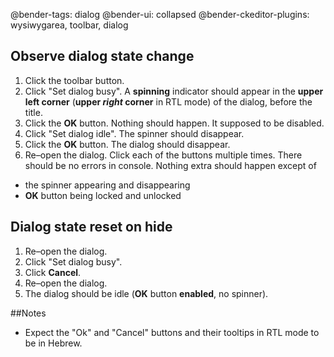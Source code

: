 @bender-tags: dialog
@bender-ui: collapsed
@bender-ckeditor-plugins: wysiwygarea, toolbar, dialog



## Observe dialog state change

1. Click the toolbar button.
1. Click "Set dialog busy". A **spinning** indicator should appear in the **upper left corner** (**upper _right_ corner** in RTL mode) of the dialog, before the title.
1. Click the **OK** button. Nothing should happen. It supposed to be disabled.
1. Click "Set dialog idle". The spinner should disappear.
1. Click the **OK** button. The dialog should disappear.
1. Re–open the dialog. Click each of the buttons multiple times. There should be no errors in console. Nothing extra should happen except of
 * the spinner appearing and disappearing
 * **OK** button being locked and unlocked

## Dialog state reset on hide

1. Re–open the dialog.
1. Click "Set dialog busy".
1. Click **Cancel**.
1. Re–open the dialog.
1. The dialog should be idle (**OK** button **enabled**, no spinner).

##Notes

- Expect the "Ok" and "Cancel" buttons and their tooltips in RTL mode to be in Hebrew.
